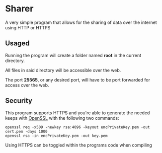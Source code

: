 # Sharer

A very simple program that allows for the sharing of data over the internet using HTTP or HTTPS

## Usaged

Running the program will create a folder named **root** in the current directory.

All files in said directory will be accessible over the web.

The port **25565**, or any desired port, will have to be port forwarded for access over the web.

## Security

This program supports HTTPS and you're able to generate the needed keeps with [OpenSSL](https://www.openssl.org/) with the following two commands:

```
openssl req -x509 -newkey rsa:4096 -keyout encPrivateKey.pem -out cert.pem -days 1000
openssl rsa -in encPrivateKey.pem -out key.pem
```

Using HTTPS can be toggled within the programs code when compiling